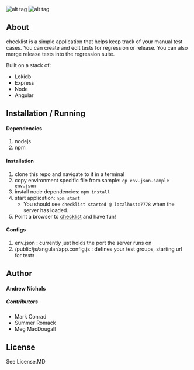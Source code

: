 ![alt tag](https://raw.githubusercontent.com/Lotame/checklist/master/public/img/logo.png)
![alt tag](https://raw.githubusercontent.com/Lotame/checklist/master/public/img/dashboard.png)


## About
checklist is a simple application that helps keep track of your manual test cases. You can create and edit tests for regression or release. You can also merge release tests into the regression suite.

Built on a stack of: 
* Lokidb
* Express
* Node 
* Angular

## Installation / Running
 
#### Dependencies
1. nodejs
2. npm

#### Installation
1. clone this repo and navigate to it in a terminal
2. copy environment specific file from sample: `cp env.json.sample env.json`
3. install node dependencies: `npm install`
4. start application: `npm start` 
   * You should see `checklist started @ localhost:7778` when the server has loaded. 
5. Point a browser to [checklist](http://127.0.0.1:7778/) and have fun!

#### Configs
1. env.json : currently just holds the port the server runs on
2. /public/js/angular/app.config.js : defines your test groups, starting url for tests

## Author
#### Andrew Nichols

##### Contributors
- Mark Conrad
- Summer Romack 
- Meg MacDougall

## License
See License.MD